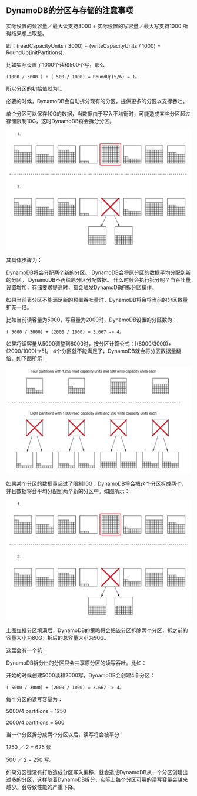 ## DynamoDB的分区与存储的注意事项

实际设置的读容量／最大读支持3000 + 实际设置的写容量／最大写支持1000 所得结果想上取整。

即：(readCapacityUnits / 3000) + (writeCapacityUnits / 1000) = RoundUp(initPartitions).

比如实际设置了1000个读和500个写，那么

```
(1000 / 3000 ) + ( 500 / 1000) = RoundUp(5/6) = 1。
```
所以分区的初始值就为1。

必要的时候，DynamoDB会自动拆分现有的分区，提供更多的分区以支撑吞吐。

单个分区可以保存10G的数据，当数据由于写入不均衡时，可能造成某些分区超过存储限制10G，这时DynamoDB将会拆分分区。

![image](./images/DynamoDB的分区与存储的注意事项/3.jpg)

其具体步骤为：

DynamoDB将会分配两个新的分区。
DynamoDB会将原分区的数据平均分配到新的分区。
DynamoDB不再给原分区分配数据。
什么时候会执行拆分呢？当吞吐量设置增加，存储要求提高时，都会触发DynamoDB的拆分区操作。

如果当前表分区不能满足新的预置吞吐量时，DynamoDB将会将当前的分区数量扩充一倍。

比如当前读容量为5000，写容量为2000时，DynamoDB设置的分区数为：

```
( 5000 / 3000) + (2000 / 1000) = 3.667 -> 4。
```

如果将读容量从5000调整到8000时，按分区计算公式：[(8000/3000)+(2000/1000)->5]。 4个分区就不能满足了，DynamoDB就会将分区数据量翻倍。如下图所示：

![image](./images/DynamoDB的分区与存储的注意事项/2.jpg)

如果某个分区的数据量超过了限制10G，DynamoDB将会把这个分区拆成两个，并且数据将会平均分配到两个新的分区中。如图所示：

![image](./images/DynamoDB的分区与存储的注意事项/3.jpg)

上图红框分区填满后，DynamoDB的策略将会把该分区拆除两个分区，拆之前的容量大小为80G，拆后的总容量大小为90G。

这里会有一个坑：

DynamoDB拆分出的分区只会共享原分区的读写吞吐。比如：

开始的时候创建5000读和2000写，DynamoDB会创建4个分区：
```
( 5000 / 3000) + (2000 / 1000) = 3.667 -> 4。
```

每个分区的读写容量为：

5000/4 partitions = 1250

2000/4 partitions = 500

当一个分区拆分成两个分区以后，读写将会被平分：

1250 ／ 2 = 625 读

500 ／ 2 = 250 写。

如果分区键没有打散造成分区写入偏移，就会造成DynamoDB从一个分区创建出过多的分区，这样随着DynamoDB拆分，实际上每个分区可用的读写容量会越来越少。会导致性能的严重下降。
